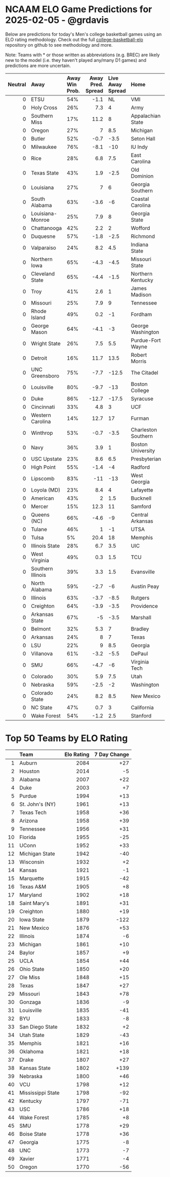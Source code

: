 # NCAAM ELO Game Predictions for 2025-02-05 - @grdavis
Below are predictions for today's Men's college basketball games using an ELO rating methodology. Check out the full [college-basketball-elo](https://github.com/grdavis/college-basketball-elo) repository on github to see methodology and more.

Note: Teams with * or those written as abbreviations (e.g. BREC) are likely new to the model (i.e. they haven't played any/many D1 games) and predictions are more uncertain.

|   Neutral | Away              | Away Win Prob.   |   Away Pred. Spread | Live Away Spread   | Home                | Home Win Prob.   |   Home Pred. Spread |
|----------:|:------------------|:-----------------|--------------------:|:-------------------|:--------------------|:-----------------|--------------------:|
|         0 | ETSU              | 54%              |                -1.1 | NL                 | VMI                 | 46%              |                 1.1 |
|         0 | Holy Cross        | 26%              |                 7.3 | 4                  | Army                | 74%              |                -7.3 |
|         0 | Southern Miss     | 17%              |                11.2 | 8                  | Appalachian State   | 83%              |               -11.2 |
|         0 | Oregon            | 27%              |                 7   | 8.5                | Michigan            | 73%              |                -7   |
|         0 | Butler            | 52%              |                -0.7 | -3.5               | Seton Hall          | 48%              |                 0.7 |
|         0 | Milwaukee         | 76%              |                -8.1 | -10                | IU Indy             | 24%              |                 8.1 |
|         0 | Rice              | 28%              |                 6.8 | 7.5                | East Carolina       | 72%              |                -6.8 |
|         0 | Texas State       | 43%              |                 1.9 | -2.5               | Old Dominion        | 57%              |                -1.9 |
|         0 | Louisiana         | 27%              |                 7   | 6                  | Georgia Southern    | 73%              |                -7   |
|         0 | South Alabama     | 63%              |                -3.6 | -6                 | Coastal Carolina    | 37%              |                 3.6 |
|         0 | Louisiana-Monroe  | 25%              |                 7.9 | 8                  | Georgia State       | 75%              |                -7.9 |
|         0 | Chattanooga       | 42%              |                 2.2 | 2                  | Wofford             | 58%              |                -2.2 |
|         0 | Duquesne          | 57%              |                -1.8 | -2.5               | Richmond            | 43%              |                 1.8 |
|         0 | Valparaiso        | 24%              |                 8.2 | 4.5                | Indiana State       | 76%              |                -8.2 |
|         0 | Northern Iowa     | 65%              |                -4.3 | -4.5               | Missouri State      | 35%              |                 4.3 |
|         0 | Cleveland State   | 65%              |                -4.4 | -1.5               | Northern Kentucky   | 35%              |                 4.4 |
|         0 | Troy              | 41%              |                 2.6 | 1                  | James Madison       | 59%              |                -2.6 |
|         0 | Missouri          | 25%              |                 7.9 | 9                  | Tennessee           | 75%              |                -7.9 |
|         0 | Rhode Island      | 49%              |                 0.2 | -1                 | Fordham             | 51%              |                -0.2 |
|         0 | George Mason      | 64%              |                -4.1 | -3                 | George Washington   | 36%              |                 4.1 |
|         0 | Wright State      | 26%              |                 7.5 | 5.5                | Purdue-Fort Wayne   | 74%              |                -7.5 |
|         0 | Detroit           | 16%              |                11.7 | 13.5               | Robert Morris       | 84%              |               -11.7 |
|         0 | UNC Greensboro    | 75%              |                -7.7 | -12.5              | The Citadel         | 25%              |                 7.7 |
|         0 | Louisville        | 80%              |                -9.7 | -13                | Boston College      | 20%              |                 9.7 |
|         0 | Duke              | 86%              |               -12.7 | -17.5              | Syracuse            | 14%              |                12.7 |
|         0 | Cincinnati        | 33%              |                 4.8 | 3                  | UCF                 | 67%              |                -4.8 |
|         0 | Western Carolina  | 14%              |                12.7 | 17                 | Furman              | 86%              |               -12.7 |
|         0 | Winthrop          | 53%              |                -0.7 | -3.5               | Charleston Southern | 47%              |                 0.7 |
|         0 | Navy              | 36%              |                 3.9 | 1                  | Boston University   | 64%              |                -3.9 |
|         0 | USC Upstate       | 23%              |                 8.6 | 6.5                | Presbyterian        | 77%              |                -8.6 |
|         0 | High Point        | 55%              |                -1.4 | -4                 | Radford             | 45%              |                 1.4 |
|         0 | Lipscomb          | 83%              |               -11   | -13                | West Georgia        | 17%              |                11   |
|         0 | Loyola (MD)       | 23%              |                 8.4 | 4                  | Lafayette           | 77%              |                -8.4 |
|         0 | American          | 43%              |                 2   | 1.5                | Bucknell            | 57%              |                -2   |
|         0 | Mercer            | 15%              |                12.3 | 11                 | Samford             | 85%              |               -12.3 |
|         0 | Queens (NC)       | 66%              |                -4.6 | -9                 | Central Arkansas    | 34%              |                 4.6 |
|         0 | Tulane            | 46%              |                 1   | -1                 | UTSA                | 54%              |                -1   |
|         0 | Tulsa             | 5%               |                20.4 | 18                 | Memphis             | 95%              |               -20.4 |
|         0 | Illinois State    | 28%              |                 6.7 | 3.5                | UIC                 | 72%              |                -6.7 |
|         0 | West Virginia     | 49%              |                 0.3 | 1.5                | TCU                 | 51%              |                -0.3 |
|         0 | Southern Illinois | 39%              |                 3.3 | 1.5                | Evansville          | 61%              |                -3.3 |
|         0 | North Alabama     | 59%              |                -2.7 | -6                 | Austin Peay         | 41%              |                 2.7 |
|         0 | Illinois          | 63%              |                -3.7 | -8.5               | Rutgers             | 37%              |                 3.7 |
|         0 | Creighton         | 64%              |                -3.9 | -3.5               | Providence          | 36%              |                 3.9 |
|         0 | Arkansas State    | 67%              |                -5   | -3.5               | Marshall            | 33%              |                 5   |
|         0 | Belmont           | 32%              |                 5.3 | 7                  | Bradley             | 68%              |                -5.3 |
|         0 | Arkansas          | 24%              |                 8   | 7                  | Texas               | 76%              |                -8   |
|         0 | LSU               | 22%              |                 9   | 8.5                | Georgia             | 78%              |                -9   |
|         0 | Villanova         | 61%              |                -3.2 | -5.5               | DePaul              | 39%              |                 3.2 |
|         0 | SMU               | 66%              |                -4.7 | -6                 | Virginia Tech       | 34%              |                 4.7 |
|         0 | Colorado          | 30%              |                 5.9 | 7.5                | Utah                | 70%              |                -5.9 |
|         0 | Nebraska          | 59%              |                -2.5 | -2                 | Washington          | 41%              |                 2.5 |
|         0 | Colorado State    | 24%              |                 8.2 | 8.5                | New Mexico          | 76%              |                -8.2 |
|         0 | NC State          | 47%              |                 0.7 | 3                  | California          | 53%              |                -0.7 |
|         0 | Wake Forest       | 54%              |                -1.2 | 2.5                | Stanford            | 46%              |                 1.2 |

# Top 50 Teams by ELO Rating
|    | Team              |   Elo Rating |   7 Day Change |
|---:|:------------------|-------------:|---------------:|
|  1 | Auburn            |         2084 |            +27 |
|  2 | Houston           |         2014 |             -5 |
|  3 | Alabama           |         2007 |            +22 |
|  4 | Duke              |         2003 |             +7 |
|  5 | Purdue            |         1994 |            +13 |
|  6 | St. John's (NY)   |         1961 |            +13 |
|  7 | Texas Tech        |         1958 |            +36 |
|  8 | Arizona           |         1958 |            +39 |
|  9 | Tennessee         |         1956 |            +31 |
| 10 | Florida           |         1955 |            -25 |
| 11 | UConn             |         1952 |            +33 |
| 12 | Michigan State    |         1942 |            -40 |
| 13 | Wisconsin         |         1932 |             +2 |
| 14 | Kansas            |         1921 |             -1 |
| 15 | Marquette         |         1915 |            -42 |
| 16 | Texas A&M         |         1905 |             +8 |
| 17 | Maryland          |         1902 |            +18 |
| 18 | Saint Mary's      |         1891 |            +31 |
| 19 | Creighton         |         1880 |            +19 |
| 20 | Iowa State        |         1879 |           -122 |
| 21 | New Mexico        |         1876 |            +53 |
| 22 | Illinois          |         1874 |             -6 |
| 23 | Michigan          |         1861 |            +10 |
| 24 | Baylor            |         1857 |             +9 |
| 25 | UCLA              |         1854 |            +44 |
| 26 | Ohio State        |         1850 |            +20 |
| 27 | Ole Miss          |         1848 |            +15 |
| 28 | Texas             |         1847 |            +27 |
| 29 | Missouri          |         1843 |            +78 |
| 30 | Gonzaga           |         1836 |             -9 |
| 31 | Louisville        |         1835 |            -41 |
| 32 | BYU               |         1833 |             -8 |
| 33 | San Diego State   |         1832 |             +2 |
| 34 | Utah State        |         1829 |            -43 |
| 35 | Memphis           |         1821 |            +16 |
| 36 | Oklahoma          |         1821 |            +18 |
| 37 | Drake             |         1807 |            +27 |
| 38 | Kansas State      |         1802 |           +139 |
| 39 | Nebraska          |         1800 |            +46 |
| 40 | VCU               |         1798 |            +12 |
| 41 | Mississippi State |         1798 |            -92 |
| 42 | Kentucky          |         1797 |            -71 |
| 43 | USC               |         1786 |            +18 |
| 44 | Wake Forest       |         1785 |             +8 |
| 45 | SMU               |         1778 |            +29 |
| 46 | Boise State       |         1778 |            +36 |
| 47 | Georgia           |         1775 |             -8 |
| 48 | UNC               |         1773 |             -7 |
| 49 | Xavier            |         1771 |             -4 |
| 50 | Oregon            |         1770 |            -56 |